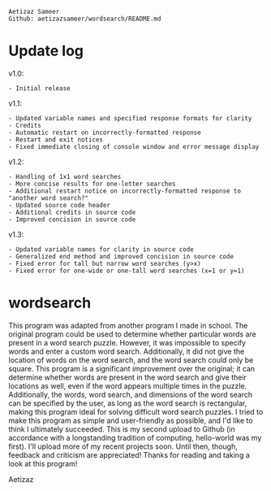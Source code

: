 	Aetizaz Sameer
	Github: aetizazsameer/wordsearch/README.md

# Update log
v1.0:
	
	- Initial release
v1.1: 

	- Updated variable names and specified response formats for clarity
	- Credits
	- Automatic restart on incorrectly-formatted response
	- Restart and exit notices
	- Fixed immediate closing of console window and error message display
v1.2:

	- Handling of 1x1 word searches
	- More concise results for one-letter searches
	- Additional restart notice on incorrectly-formatted response to "another word search?"
	- Updated source code header
	- Additional credits in source code
	- Improved concision in source code
v1.3:

	- Updated variable names for clarity in source code
	- Generalized end method and improved concision in source code
	- Fixed error for tall but narrow word searches (y>x)
	- Fixed error for one-wide or one-tall word searches (x=1 or y=1)
	
# wordsearch
This program was adapted from another program I made in school. The original program could be used to determine whether
particular words are present in a word search puzzle. However, it was impossible to specify words and enter a custom
word search. Additionally, it did not give the location of words on the word search, and the word search could only be
square.
This program is a significant improvement over the original; it can determine whether words are present in the word
search and give their locations as well, even if the word appears multiple times in the puzzle. Additionally, the words,
word search, and dimensions of the word search can be specified by the user, as long as the word search is rectangular,
making this program ideal for solving difficult word search puzzles. I tried to make this program as simple and
user-friendly as possible, and I'd like to think I ultimately succeeded.
This is my second upload to Github (in accordance with a longstanding tradition of computing, hello-world was my first).
I'll upload more of my recent projects soon. Until then, though, feedback and criticism are appreciated! Thanks for
reading and taking a look at this program!

Aetizaz
